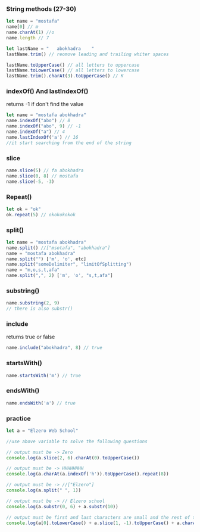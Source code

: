 ### String methods (27-30)

```js
let name = "mostafa"
name[0] // m
name.charAt(1) //o
name.length // 7

let lastName = "   abokhadra    "
lastName.trim() // reomove leading and trailing whiter spaces

lastName.toUpperCase() // all letters to uppercase
lastName.toLowerCase() // all letters to lowercase
lastName.trim().charAt(3).toUpperCase() // K
```

### indexOf() And lastIndexOf()
returns -1 if don't find the value
```js
let name = "mostafa abokhadra"
name.indexOf("abo") // 8
name.indexOf("abo", 9) // -1
name.indexOf("a") // 4
name.lastIndexOf('a') // 16
//it start searching from the end of the string 
```
### slice
```js
name.slice(5) // fa abokhadra
name.slice(0, 8) // mostafa
name.slice(-5, -3)
```

### Repeat()
```js
let ok = "ok"
ok.repeat(5) // okokokokok
```

### split()
```js
let name = "mostafa abokhadra"
name.split() //["msotafa", "abokhadra"]
name = "mostafa abokhadra"
name.split("") ['m', 'o', etc]
name.split("someDelimiter", "limitOfSplitting")
name = "m,o,s,t,afa"
name.split(",", 2) ['m', 'o', "s,t,afa"]
```

### substring()
```js
name.substring(2, 9)
// there is also substr()
```

### include
returns true or false
```js
name.include("abokhadra", 8) // true
```

### startsWith()
```js
name.startsWith('m') // true
```

### endsWith()
```js
name.endsWith('a') // true
```

### practice
```js
let a = "Elzero Web School"

//use above variable to solve the following questions

// output must be -> Zero
console.log(a.slice(2, 6).charAt(0).toUpperCase())

// output must be -> HHHHHHHH
console.log(a.charAt(a.indexOf('h')).toUpperCase().repeat(8))

// output must be -> //["Elzero"]
console.log(a.split(" ", 1))

// output must be -> // Elzero school
console.log(a.substr(0, 6) + a.substr(10))

// output must be first and last characters are small and the rest of the characters 
console.log(a[0].toLowerCase() + a.slice(1, -1).toUpperCase() + a.charAt(-1).toLowerCase())
```